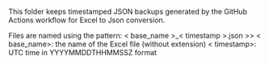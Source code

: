 This folder keeps timestamped JSON backups generated by the GitHub Actions workflow for Excel to Json conversion.

Files are named using the pattern: < base_name >_< timestamp >.json >>
< base_name>: the name of the Excel file (without extension)
< timestamp>: UTC time in YYYYMMDDTHHMMSSZ format
